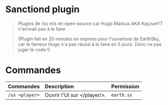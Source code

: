 Sanctiond plugin
============
> Plugins de /ss mis en open-source car Hugo Markus AKA KayzunYT n'arrivait pas à le faire
>
> (Plugin fait en 20 minutes en express pour l'ouverture de EarthSky, car le fameux Hugo n'a pas réussi à le faire en 5 jours. Donc ne pas juger le code !)

Commandes
============

| Commandes                       | Description                                                  | Permission                                                                                                      |
|---------------------------------|:-------------------------------------------------------------|-----------------------------------------------------------------------------------------------------------------|
| `/ss <player>`                  | Ouvrir l'UI sur </player/>.                                 | `earth.ss`
